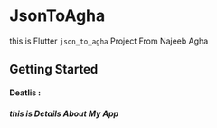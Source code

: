 # JsonToAgha 



this is Flutter `json_to_agha` Project From Najeeb Agha

## Getting Started

#### Deatlis :

##### this is Details About My App

